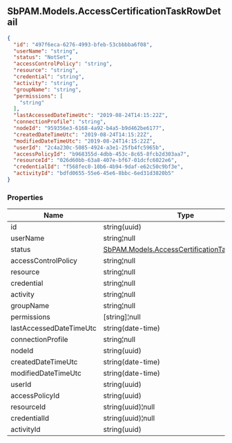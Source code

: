 
<h2 id="tocS_SbPAM.Models.AccessCertificationTaskRowDetail">SbPAM.Models.AccessCertificationTaskRowDetail</h2>

<a id="schemasbpam.models.accesscertificationtaskrowdetail"></a>
<a id="schema_SbPAM.Models.AccessCertificationTaskRowDetail"></a>
<a id="tocSsbpam.models.accesscertificationtaskrowdetail"></a>
<a id="tocssbpam.models.accesscertificationtaskrowdetail"></a>

```json
{
  "id": "497f6eca-6276-4993-bfeb-53cbbbba6f08",
  "userName": "string",
  "status": "NotSet",
  "accessControlPolicy": "string",
  "resource": "string",
  "credential": "string",
  "activity": "string",
  "groupName": "string",
  "permissions": [
    "string"
  ],
  "lastAccessedDateTimeUtc": "2019-08-24T14:15:22Z",
  "connectionProfile": "string",
  "nodeId": "959356e3-6168-4a92-b4a5-b9d462be6177",
  "createdDateTimeUtc": "2019-08-24T14:15:22Z",
  "modifiedDateTimeUtc": "2019-08-24T14:15:22Z",
  "userId": "2c4a230c-5085-4924-a3e1-25fb4fc5965b",
  "accessPolicyId": "b968355d-4dbb-453c-8c65-8fcb2d303aa7",
  "resourceId": "026d60bb-63a8-407e-bf67-01dcfc6022e6",
  "credentialId": "f568fec0-10b6-4b94-9daf-e62c50c9bf3e",
  "activityId": "bdfd0655-55e6-45e6-8bbc-6ed31d3820b5"
}

```

### Properties

|Name|Type|Required|Restrictions|Description|
|---|---|---|---|---|
|id|string(uuid)|false|none|none|
|userName|string¦null|false|none|none|
|status|[SbPAM.Models.AccessCertificationTaskRowStatus](#schemasbpam.models.accesscertificationtaskrowstatus)|false|none|none|
|accessControlPolicy|string¦null|false|none|none|
|resource|string¦null|false|none|none|
|credential|string¦null|false|none|none|
|activity|string¦null|false|none|none|
|groupName|string¦null|false|none|none|
|permissions|[string]¦null|false|none|none|
|lastAccessedDateTimeUtc|string(date-time)|false|none|none|
|connectionProfile|string¦null|false|none|none|
|nodeId|string(uuid)|false|none|none|
|createdDateTimeUtc|string(date-time)|false|none|none|
|modifiedDateTimeUtc|string(date-time)|false|none|none|
|userId|string(uuid)|false|none|none|
|accessPolicyId|string(uuid)|false|none|none|
|resourceId|string(uuid)¦null|false|none|none|
|credentialId|string(uuid)¦null|false|none|none|
|activityId|string(uuid)|false|none|none|


